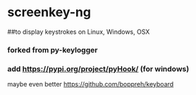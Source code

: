 # screenkey-ng
##to display keystrokes on Linux, Windows, OSX

### forked from py-keylogger

### add https://pypi.org/project/pyHook/ (for windows)

maybe even better https://github.com/boppreh/keyboard
